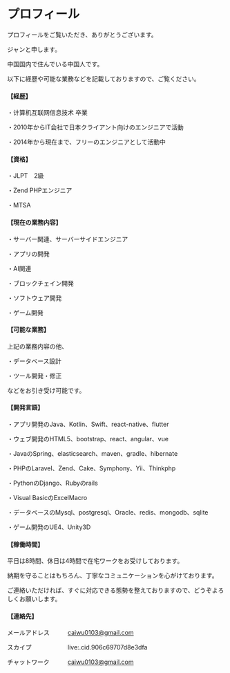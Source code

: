 # プロフィール
プロフィールをご覧いただき、ありがとうございます。

ジャンと申します。


中国国内で住んでいる中国人です。

以下に経歴や可能な業務などを記載しておりますので、ご覧ください。

#### 【経歴】
・计算机互联网信息技术 卒業 

・2010年からIT会社で日本クライアント向けのエンジニアで活動

・2014年から現在まで、フリーのエンジニアとして活動中


#### 【資格】
・JLPT　2級

・Zend PHPエンジニア

・MTSA


#### 【現在の業務内容】
・サーバー関連、サーバーサイドエンジニア

・アプリの開発　

・AI関連

・ブロックチェイン開発

・ソフトウェア開発

・ゲーム開発


#### 【可能な業務】
上記の業務内容の他、

・データベース設計

・ツール開発・修正

などをお引き受け可能です。


#### 【開発言語】
・アプリ開発のJava、Kotlin、Swift、react-native、flutter

・ウェブ開発のHTML5、bootstrap、react、angular、vue

・JavaのSpring、elasticsearch、maven、gradle、hibernate

・PHPのLaravel、Zend、Cake、Symphony、Yii、Thinkphp

・PythonのDjango、Rubyのrails

・Visual BasicのExcelMacro

・データベースのMysql、postgresql、Oracle、redis、mongodb、sqlite

・ゲーム開発のUE4、Unity3D


#### 【稼働時間】
平日は8時間、休日は4時間で在宅ワークをお受けしております。


納期を守ることはもちろん、丁寧なコミュニケーションを心がけております。

ご連絡いただければ、すぐに対応できる態勢を整えておりますので、どうぞよろしくお願いします。


#### 【連絡先】
メールアドレス　　　caiwu0103@gmail.com

スカイプ　　　　　　live:.cid.906c69707d8e3dfa

チャットワーク　　　caiwu0103@gmail.com
